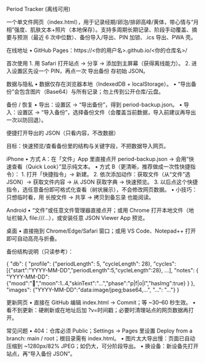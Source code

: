 Period Tracker (离线可用)

一个单文件网页（index.html），用于记录经期/卵泡/排卵高峰/黄体，带心情与“月相”强度、肌肤文本+照片（本地保存）。支持多周期长期记录、阶段手动覆盖、摘要与预测（最近 6 次中位数）、备份导入/导出、PIN 加锁、.ics 导出、PWA 壳。

在线地址
	•	GitHub Pages：https://<你的用户名>.github.io/<你的仓库名>/

首次使用
	1.	用 Safari 打开站点 → 分享 → 添加到主屏幕（获得离线能力）。
	2.	进入设置区先设一个 PIN，再点一次 导出备份 存初始 JSON。

数据与隐私
	•	数据仅存在浏览器本地（IndexedDB + localStorage）。
	•	“导出备份”会包含图片（Base64）与所有记录；勿上传到公开仓库/云盘。

备份 / 恢复
	•	导出：设置区 → “导出备份”，得到 period-backup.json。
	•	导入：设置区 → “导入备份”，选择备份文件（会覆盖当前数据，导入前建议再导出一次以防回退）。

便捷打开导出的 JSON（只看内容，不改数据）

目标：快速预览/查看备份里的结构与关键字段，不把数据导入网页。

iPhone
	•	方式 A：在「文件」App 里直接点开 period-backup.json → 会用“快速查看（Quick Look）”显示纯文本。
	•	方式 B（更清晰，推荐做成一次性快捷指令）：
	1.	打开「快捷指令」→ 新建。
	2.	依次添加动作：获取文件（从“文件”选 JSON）→ 获取文件内容 → 从 JSON 获取字典 → 快速预览。
	3.	以后点这个快捷指令，选任意备份即可格式化查看（树状展示），不会修改网页数据。
	•	小技巧：只想临时看，用 长按文件 → 共享 → 拷贝到备忘录 也能阅读。

Android
	•	“文件”或任意文件管理器直接点开；或用 Chrome 打开本地文件（地址栏输入 file:///…），或安装任意 JSON Viewer App 预览。

桌面
	•	直接拖到 Chrome/Edge/Safari 窗口；或用 VS Code、Notepad++ 打开即可自动高亮与折叠。

备份结构说明（只读参考）：

{
  "db": {
    "profile": {"periodLength": 5, "cycleLength": 28},
    "cycles": [{"start":"YYYY-MM-DD","periodLength":5,"cycleLength":28}, ...],
    "notes": {
      "YYYY-MM-DD": {"mood":"🙂","moon":1..4,"skinText":"...","phase":"p|f|o|l","hasImg":true}
    }
  },
  "images": {"YYYY-MM-DD":"data:image/jpeg;base64,...", "...": "..."}
}



更新网页
	•	直接在 GitHub 编辑 index.html → Commit；等 ~30–60 秒生效。
	•	看不到更新：硬刷新或在地址后加 ?v=时间戳；必要时清理站点的网页数据再打开。

常见问题
	•	404：仓库必须 Public；Settings → Pages 里设置 Deploy from a branch: main / root；根目录需有 index.html。
	•	图片太大导出慢：页面已自动压缩到 ~1280px/82% JPEG；如仍大，可分阶段导出。
	•	换设备：新设备先打开站点，再“导入备份 JSON”。
